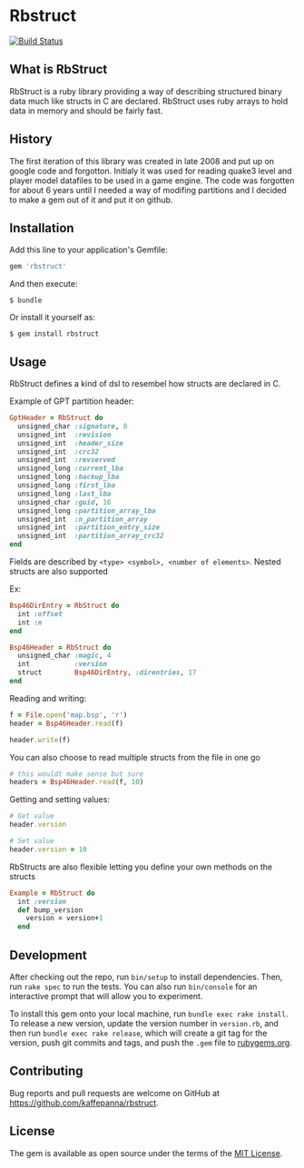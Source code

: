 # Rbstruct
[![Build Status](https://travis-ci.org/kaffepanna/rbstruct.svg?branch=master)](https://travis-ci.org/kaffepanna/rbtelldus)

## What is RbStruct

RbStruct is a ruby library providing a way of describing structured binary data much like structs in C are declared. RbStruct uses ruby arrays to hold data in memory and should be fairly fast.

## History

The first iteration of this library was created in late 2008 and put up on google code and forgotton. Initialy it was used for reading quake3
level and player model datafiles to be used in a game engine. The code was forgotten for about 6 years until I needed a way of modifing partitions and
I decided to make a gem out of it and put it on github.

## Installation

Add this line to your application's Gemfile:

```ruby
gem 'rbstruct'
```

And then execute:

    $ bundle

Or install it yourself as:

    $ gem install rbstruct

## Usage

RbStruct defines a kind of dsl to resembel how structs are declared in C.

Example of GPT partition header:
```ruby
GptHeader = RbStruct do
  unsigned_char :signature, 8
  unsigned_int  :revision
  unsigned_int  :header_size
  unsigned_int  :crc32
  unsigned_int  :revserved
  unsigned_long :current_lba
  unsigned_long :backup_lba
  unsigned_long :first_lba
  unsigned_long :last_lba
  unsigned_char :guid, 16
  unsigned_long :partition_array_lba
  unsigned_int  :n_partition_array
  unsigned_int  :partition_entry_size
  unsigned_int  :partition_array_crc32
end
```

Fields are described by `<type> <symbol>, <number of elements>`. Nested structs are also supported

Ex:
```ruby
Bsp46DirEntry = RbStruct do
  int :offset
  int :n
end

Bsp46Header = RbStruct do
  unsigned_char :magic, 4
  int           :version
  struct        Bsp46DirEntry, :direntries, 17
end
```

Reading and writing:
```ruby
f = File.open('map.bsp', 'r')
header = Bsp46Header.read(f)

header.write(f)
```

You can also choose to read multiple structs from the file in one go
```ruby
# this wouldt make sense but sure
headers = Bsp46Header.read(f, 10)
```

Getting and setting values:
```ruby
# Get value
header.version

# Set value
header.version = 10
```

RbStructs are also flexible letting you define your own methods on the structs
```ruby
Example = RbStruct do
  int :version
  def bump_version
    version = version+1
  end
```

## Development

After checking out the repo, run `bin/setup` to install dependencies. Then, run `rake spec` to run the tests. You can also run `bin/console` for an interactive prompt that will allow you to experiment.

To install this gem onto your local machine, run `bundle exec rake install`. To release a new version, update the version number in `version.rb`, and then run `bundle exec rake release`, which will create a git tag for the version, push git commits and tags, and push the `.gem` file to [rubygems.org](https://rubygems.org).

## Contributing

Bug reports and pull requests are welcome on GitHub at https://github.com/kaffepanna/rbstruct.


## License

The gem is available as open source under the terms of the [MIT License](http://opensource.org/licenses/MIT).

